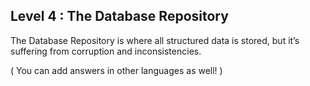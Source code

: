 ## Level 4 : The Database Repository

The Database Repository is where all structured data is stored, but itʼs suffering from corruption and inconsistencies.

( You can add answers in other languages as well! )